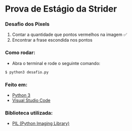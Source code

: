 # Prova de Estágio da Strider

### Desafio dos Pixels

1. Contar a quantidade que pontos vermelhos na imagem :white_check_mark:
1. Encontrar a frase escondida nos pontos

### Como rodar:

- Abra o terminal e rode o seguinte comando:

```sh
$ python3 desafio.py
```

### Feito em:

- [Python 3](https://www.python.org/)
- [Visual Studio Code](https://code.visualstudio.com/)

### Biblioteca utilizada:

- [PIL (Python Imaging Library)](https://pillow.readthedocs.io/en/stable/)
